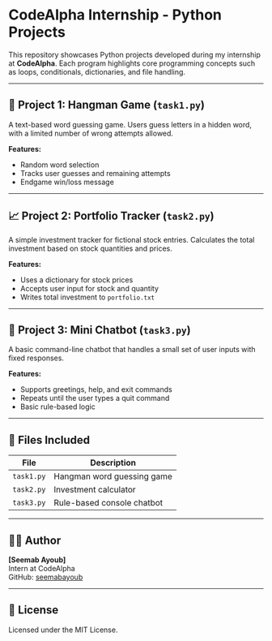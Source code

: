 # CodeAlpha Internship - Python Projects

This repository showcases Python projects developed during my internship at **CodeAlpha**. Each program highlights core programming concepts such as loops, conditionals, dictionaries, and file handling.

---

## 🧩 Project 1: Hangman Game (`task1.py`)

A text-based word guessing game. Users guess letters in a hidden word, with a limited number of wrong attempts allowed.

**Features:**
- Random word selection
- Tracks user guesses and remaining attempts
- Endgame win/loss message

---

## 📈 Project 2: Portfolio Tracker (`task2.py`)

A simple investment tracker for fictional stock entries. Calculates the total investment based on stock quantities and prices.

**Features:**
- Uses a dictionary for stock prices
- Accepts user input for stock and quantity
- Writes total investment to `portfolio.txt`

---

## 🤖 Project 3: Mini Chatbot (`task3.py`)

A basic command-line chatbot that handles a small set of user inputs with fixed responses.

**Features:**
- Supports greetings, help, and exit commands
- Repeats until the user types a quit command
- Basic rule-based logic

---

## 📁 Files Included

| File               | Description                    |
|--------------------|--------------------------------|
| `task1.py`  | Hangman word guessing game     |
| `task2.py` | Investment calculator        |
| `task3.py`  | Rule-based console chatbot     |

---

## 👨‍💻 Author

**[Seemab Ayoub]**  
Intern at CodeAlpha  
GitHub: [seemabayoub](https://github.com/seemabayoub)

---

## 📝 License

Licensed under the MIT License.
